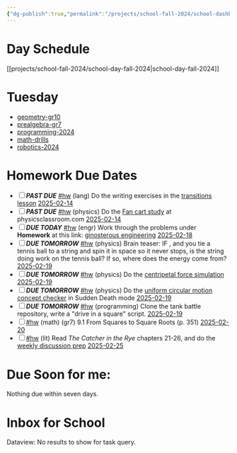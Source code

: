 ```yaml
---
{"dg-publish":true,"permalink":"/projects/school-fall-2024/school-dashboard/"}
---
```



# Day Schedule

[[projects/school-fall-2024/school-day-fall-2024\|school-day-fall-2024]]

<span><span><span alt="school-day-fall-2024 > Tuesday" src="school-day-fall-2024#Tuesday" class="internal-embed markdown-embed inline-embed is-loaded"><div class="markdown-embed-title"></div><div class="markdown-preview-view markdown-rendered show-indentation-guide"><h1 data-heading="Tuesday" dir="auto">Tuesday</h1>
<ul>
<li dir="auto"><a data-href="geometry-gr10" href="geometry-gr10" class="internal-link" target="_blank" rel="noopener nofollow">geometry-gr10</a></li>
<li dir="auto"><a data-href="prealgebra-gr7" href="prealgebra-gr7" class="internal-link" target="_blank" rel="noopener nofollow">prealgebra-gr7</a></li>
<li dir="auto"><a data-href="programming-2024" href="programming-2024" class="internal-link" target="_blank" rel="noopener nofollow">programming-2024</a> </li>
<li dir="auto"><a data-href="math-drills" href="math-drills" class="internal-link" target="_blank" rel="noopener nofollow">math-drills</a></li>
<li dir="auto"><a data-href="robotics-2024" href="robotics-2024" class="internal-link" target="_blank" rel="noopener nofollow">robotics-2024</a></li>
</ul></div></span></span></span>

# Homework Due Dates

<div><ul class="contains-task-list"><li data-task=" " class="dataview task-list-item"><input type="checkbox" class="dataview task-list-item-checkbox"><span><strong><em>PAST DUE</em></strong> <a href="#hw" class="tag" target="_blank" rel="noopener nofollow">#hw</a> (lang) Do the writing exercises in the <a data-tooltip-position="top" aria-label="https://school.ginosterous.com/projects/school-fall-2024/language/lessons/transitions" rel="noopener nofollow" class="external-link" href="https://school.ginosterous.com/projects/school-fall-2024/language/lessons/transitions" target="_blank">transitions lesson</a> <a data-href="2025-02-14" href="2025-02-14" class="internal-link" target="_blank" rel="noopener nofollow">2025-02-14</a></span></li><li data-task=" " class="dataview task-list-item"><input type="checkbox" class="dataview task-list-item-checkbox"><span><strong><em>PAST DUE</em></strong> <a href="#hw" class="tag" target="_blank" rel="noopener nofollow">#hw</a> (physics) Do the <a data-tooltip-position="top" aria-label="https://www.physicsclassroom.com/reasoning/newtonslaws/Fan-Cart-Study/" rel="noopener nofollow" class="external-link" href="https://www.physicsclassroom.com/reasoning/newtonslaws/Fan-Cart-Study/" target="_blank">Fan cart study</a> at physicsclassroom.com <a data-href="2025-02-14" href="2025-02-14" class="internal-link" target="_blank" rel="noopener nofollow">2025-02-14</a></span></li><li data-task=" " class="dataview task-list-item"><input type="checkbox" class="dataview task-list-item-checkbox"><span><strong><em>DUE TODAY</em></strong> <a href="#hw" class="tag" target="_blank" rel="noopener nofollow">#hw</a> (engr) Work through the problems under <strong>Homework</strong> at this link: <a data-tooltip-position="top" aria-label="https://school.ginosterous.com/projects/school-fall-2024/engineering/lessons/photogate-review-bot-race" rel="noopener nofollow" class="external-link" href="https://school.ginosterous.com/projects/school-fall-2024/engineering/lessons/photogate-review-bot-race" target="_blank">ginosterous engineering</a> <a data-href="2025-02-18" href="2025-02-18" class="internal-link" target="_blank" rel="noopener nofollow">2025-02-18</a></span></li><li data-task=" " class="dataview task-list-item"><input type="checkbox" class="dataview task-list-item-checkbox"><span><strong><em>DUE TOMORROW</em></strong> <a href="#hw" class="tag" target="_blank" rel="noopener nofollow">#hw</a> (physics) Brain teaser: IF <span class="math math-inline is-loaded"><mjx-container class="MathJax" jax="CHTML"><mjx-math class="MJX-TEX"><mjx-mtext class="mjx-n"><mjx-c class="mjx-c77"></mjx-c><mjx-c class="mjx-c6F"></mjx-c><mjx-c class="mjx-c72"></mjx-c><mjx-c class="mjx-c6B"></mjx-c><mjx-c class="mjx-cA0"></mjx-c></mjx-mtext><mjx-mo class="mjx-n" space="4"><mjx-c class="mjx-c3D"></mjx-c></mjx-mo><mjx-mtext class="mjx-n" space="4"><mjx-c class="mjx-c66"></mjx-c><mjx-c class="mjx-c6F"></mjx-c><mjx-c class="mjx-c72"></mjx-c><mjx-c class="mjx-c63"></mjx-c><mjx-c class="mjx-c65"></mjx-c></mjx-mtext><mjx-mo class="mjx-n" space="3"><mjx-c class="mjx-cD7"></mjx-c></mjx-mo><mjx-mtext class="mjx-n" space="3"><mjx-c class="mjx-c64"></mjx-c><mjx-c class="mjx-c69"></mjx-c><mjx-c class="mjx-c73"></mjx-c><mjx-c class="mjx-c74"></mjx-c><mjx-c class="mjx-c61"></mjx-c><mjx-c class="mjx-c6E"></mjx-c><mjx-c class="mjx-c63"></mjx-c><mjx-c class="mjx-c65"></mjx-c></mjx-mtext></mjx-math></mjx-container></span>, and you tie a tennis ball to a string and spin it in space so it never stops, is the string doing work on the tennis ball? If so, where does the energy come from? <a data-href="2025-02-19" href="2025-02-19" class="internal-link" target="_blank" rel="noopener nofollow">2025-02-19</a></span></li><li data-task=" " class="dataview task-list-item"><input type="checkbox" class="dataview task-list-item-checkbox"><span><strong><em>DUE TOMORROW</em></strong> <a href="#hw" class="tag" target="_blank" rel="noopener nofollow">#hw</a> (physics) Do the <a data-tooltip-position="top" aria-label="https://www.physicsclassroom.com/Physics-Interactives/Circular-and-Satellite-Motion/Uniform-Circular-Motion" rel="noopener nofollow" class="external-link" href="https://www.physicsclassroom.com/Physics-Interactives/Circular-and-Satellite-Motion/Uniform-Circular-Motion" target="_blank">centripetal force simulation</a> <a data-href="2025-02-19" href="2025-02-19" class="internal-link" target="_blank" rel="noopener nofollow">2025-02-19</a></span></li><li data-task=" " class="dataview task-list-item"><input type="checkbox" class="dataview task-list-item-checkbox"><span><strong><em>DUE TOMORROW</em></strong> <a href="#hw" class="tag" target="_blank" rel="noopener nofollow">#hw</a> (physics) Do the <a data-tooltip-position="top" aria-label="https://www.physicsclassroom.com/Concept-Checkers/Interactives/Uniform-Circular-Motion/Concept-Checker" rel="noopener nofollow" class="external-link" href="https://www.physicsclassroom.com/Concept-Checkers/Interactives/Uniform-Circular-Motion/Concept-Checker" target="_blank">uniform circular motion concept checker</a> in Sudden Death mode <a data-href="2025-02-19" href="2025-02-19" class="internal-link" target="_blank" rel="noopener nofollow">2025-02-19</a></span></li><li data-task=" " class="dataview task-list-item"><input type="checkbox" class="dataview task-list-item-checkbox"><span><strong><em>DUE TOMORROW</em></strong> <a href="#hw" class="tag" target="_blank" rel="noopener nofollow">#hw</a> (programming) Clone the tank battle repository, write a "drive in a square" script. <a data-href="2025-02-19" href="2025-02-19" class="internal-link" target="_blank" rel="noopener nofollow">2025-02-19</a></span></li><li data-task=" " class="dataview task-list-item"><input type="checkbox" class="dataview task-list-item-checkbox"><span><a href="#hw" class="tag" target="_blank" rel="noopener nofollow">#hw</a> (math) (gr7) 9.1 From Squares to Square Roots (p. 351) <a data-href="2025-02-20" href="2025-02-20" class="internal-link" target="_blank" rel="noopener nofollow">2025-02-20</a></span></li><li data-task=" " class="dataview task-list-item"><input type="checkbox" class="dataview task-list-item-checkbox"><span><a href="#hw" class="tag" target="_blank" rel="noopener nofollow">#hw</a> (lit) Read <em>The Catcher in the Rye</em> chapters 21-26, and do the <a data-tooltip-position="top" aria-label="https://school.ginosterous.com/projects/school-fall-2024/language/catcher-in-the-rye" rel="noopener nofollow" class="external-link" href="https://school.ginosterous.com/projects/school-fall-2024/language/catcher-in-the-rye" target="_blank">weekly discussion prep</a> <a data-href="2025-02-25" href="2025-02-25" class="internal-link" target="_blank" rel="noopener nofollow">2025-02-25</a></span></li></ul></div>


# Due Soon for me:

<p><span>Nothing due within seven days.</span></p>

# Inbox for School
<div><div class="dataview dataview-error-box"><p class="dataview dataview-error-message">Dataview: No results to show for task query.</p></div></div>